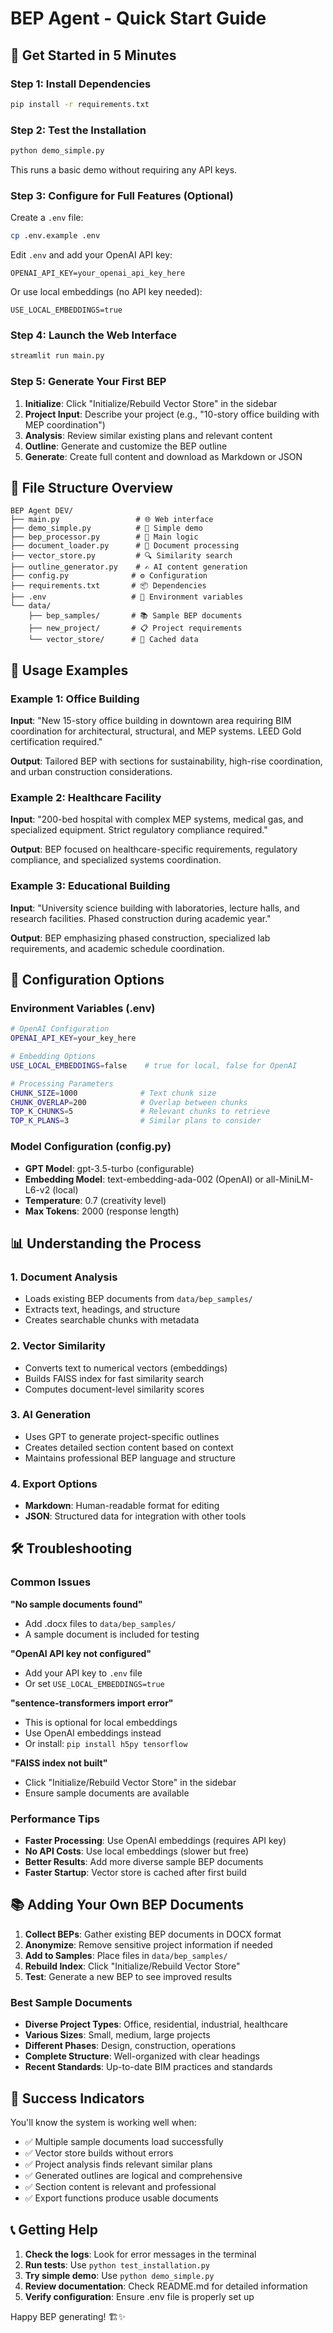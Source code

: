 # BEP Agent - Quick Start Guide

## 🚀 Get Started in 5 Minutes

### Step 1: Install Dependencies
```bash
pip install -r requirements.txt
```

### Step 2: Test the Installation
```bash
python demo_simple.py
```
This runs a basic demo without requiring any API keys.

### Step 3: Configure for Full Features (Optional)
Create a `.env` file:
```bash
cp .env.example .env
```

Edit `.env` and add your OpenAI API key:
```
OPENAI_API_KEY=your_openai_api_key_here
```

Or use local embeddings (no API key needed):
```
USE_LOCAL_EMBEDDINGS=true
```

### Step 4: Launch the Web Interface
```bash
streamlit run main.py
```

### Step 5: Generate Your First BEP

1. **Initialize**: Click "Initialize/Rebuild Vector Store" in the sidebar
2. **Project Input**: Describe your project (e.g., "10-story office building with MEP coordination")
3. **Analysis**: Review similar existing plans and relevant content
4. **Outline**: Generate and customize the BEP outline
5. **Generate**: Create full content and download as Markdown or JSON

## 📁 File Structure Overview

```
BEP Agent DEV/
├── main.py                 # 🌐 Web interface
├── demo_simple.py          # 🎯 Simple demo
├── bep_processor.py        # 🧠 Main logic
├── document_loader.py      # 📄 Document processing
├── vector_store.py         # 🔍 Similarity search
├── outline_generator.py    # ✍️ AI content generation
├── config.py              # ⚙️ Configuration
├── requirements.txt       # 📦 Dependencies
├── .env                   # 🔐 Environment variables
└── data/
    ├── bep_samples/       # 📚 Sample BEP documents
    ├── new_project/       # 📋 Project requirements
    └── vector_store/      # 💾 Cached data
```

## 🎯 Usage Examples

### Example 1: Office Building
**Input**: "New 15-story office building in downtown area requiring BIM coordination for architectural, structural, and MEP systems. LEED Gold certification required."

**Output**: Tailored BEP with sections for sustainability, high-rise coordination, and urban construction considerations.

### Example 2: Healthcare Facility
**Input**: "200-bed hospital with complex MEP systems, medical gas, and specialized equipment. Strict regulatory compliance required."

**Output**: BEP focused on healthcare-specific requirements, regulatory compliance, and specialized systems coordination.

### Example 3: Educational Building
**Input**: "University science building with laboratories, lecture halls, and research facilities. Phased construction during academic year."

**Output**: BEP emphasizing phased construction, specialized lab requirements, and academic schedule coordination.

## 🔧 Configuration Options

### Environment Variables (.env)
```bash
# OpenAI Configuration
OPENAI_API_KEY=your_key_here

# Embedding Options
USE_LOCAL_EMBEDDINGS=false    # true for local, false for OpenAI

# Processing Parameters
CHUNK_SIZE=1000              # Text chunk size
CHUNK_OVERLAP=200            # Overlap between chunks
TOP_K_CHUNKS=5               # Relevant chunks to retrieve
TOP_K_PLANS=3                # Similar plans to consider
```

### Model Configuration (config.py)
- **GPT Model**: gpt-3.5-turbo (configurable)
- **Embedding Model**: text-embedding-ada-002 (OpenAI) or all-MiniLM-L6-v2 (local)
- **Temperature**: 0.7 (creativity level)
- **Max Tokens**: 2000 (response length)

## 📊 Understanding the Process

### 1. Document Analysis
- Loads existing BEP documents from `data/bep_samples/`
- Extracts text, headings, and structure
- Creates searchable chunks with metadata

### 2. Vector Similarity
- Converts text to numerical vectors (embeddings)
- Builds FAISS index for fast similarity search
- Computes document-level similarity scores

### 3. AI Generation
- Uses GPT to generate project-specific outlines
- Creates detailed section content based on context
- Maintains professional BEP language and structure

### 4. Export Options
- **Markdown**: Human-readable format for editing
- **JSON**: Structured data for integration with other tools

## 🛠️ Troubleshooting

### Common Issues

**"No sample documents found"**
- Add .docx files to `data/bep_samples/`
- A sample document is included for testing

**"OpenAI API key not configured"**
- Add your API key to `.env` file
- Or set `USE_LOCAL_EMBEDDINGS=true`

**"sentence-transformers import error"**
- This is optional for local embeddings
- Use OpenAI embeddings instead
- Or install: `pip install h5py tensorflow`

**"FAISS index not built"**
- Click "Initialize/Rebuild Vector Store" in the sidebar
- Ensure sample documents are available

### Performance Tips

- **Faster Processing**: Use OpenAI embeddings (requires API key)
- **No API Costs**: Use local embeddings (slower but free)
- **Better Results**: Add more diverse sample BEP documents
- **Faster Startup**: Vector store is cached after first build

## 📚 Adding Your Own BEP Documents

1. **Collect BEPs**: Gather existing BEP documents in DOCX format
2. **Anonymize**: Remove sensitive project information if needed
3. **Add to Samples**: Place files in `data/bep_samples/`
4. **Rebuild Index**: Click "Initialize/Rebuild Vector Store"
5. **Test**: Generate a new BEP to see improved results

### Best Sample Documents
- **Diverse Project Types**: Office, residential, industrial, healthcare
- **Various Sizes**: Small, medium, large projects
- **Different Phases**: Design, construction, operations
- **Complete Structure**: Well-organized with clear headings
- **Recent Standards**: Up-to-date BIM practices and standards

## 🎉 Success Indicators

You'll know the system is working well when:

- ✅ Multiple sample documents load successfully
- ✅ Vector store builds without errors
- ✅ Project analysis finds relevant similar plans
- ✅ Generated outlines are logical and comprehensive
- ✅ Section content is relevant and professional
- ✅ Export functions produce usable documents

## 📞 Getting Help

1. **Check the logs**: Look for error messages in the terminal
2. **Run tests**: Use `python test_installation.py`
3. **Try simple demo**: Use `python demo_simple.py`
4. **Review documentation**: Check README.md for detailed information
5. **Verify configuration**: Ensure .env file is properly set up

Happy BEP generating! 🏗️✨
